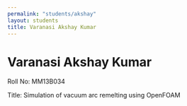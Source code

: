 ```yaml
---
permalink: "students/akshay"
layout: students
title: Varanasi Akshay Kumar
---
```

# Varanasi Akshay Kumar

Roll No: MM13B034

Title: Simulation of vacuum arc remelting using OpenFOAM

